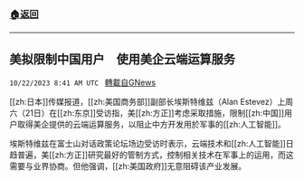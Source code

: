 ###  [:house:返回](README.md)
---


## 美拟限制中国用户　使用美企云端运算服务
`10/22/2023 8:41 AM UTC ` [轉載自GNews](https://gnews.org/articles/1865676)

[[zh:日本]]传媒报道，[[zh:美国商务部]]副部长埃斯特维兹（Alan Estevez）上周六（21日）在[[zh:东京]]受访指，美[[zh:方正]]考虑采取措施，限制[[zh:中国]]用户取得美企提供的云端运算服务，以阻止中方开发用於军事的[[zh:人工智能]]。

埃斯特维兹在富士山对话政策论坛场边受访时表示，云端技术和[[zh:人工智能]]日趋普遍，美[[zh:方正]]研究最好的管制方式，控制相关技术在军事上的运用，而这需要与业界协商。但他强调，[[zh:美国政府]]无意阻碍该产业发展。
